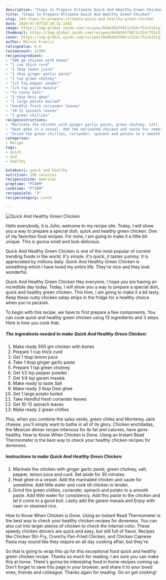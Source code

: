 ```yaml
---
description: "Steps to Prepare Ultimate Quick And Healthy Green Chicken"
title: "Steps to Prepare Ultimate Quick And Healthy Green Chicken"
slug: 244-steps-to-prepare-ultimate-quick-and-healthy-green-chicken
date: 2020-07-07T18:38:32.149Z
image: https://img-global.cpcdn.com/recipes/044b565f0011c524/751x532cq70/quick-and-healthy-green-chicken-recipe-main-photo.jpg
thumbnail: https://img-global.cpcdn.com/recipes/044b565f0011c524/751x532cq70/quick-and-healthy-green-chicken-recipe-main-photo.jpg
cover: https://img-global.cpcdn.com/recipes/044b565f0011c524/751x532cq70/quick-and-healthy-green-chicken-recipe-main-photo.jpg
author: Melvin Francis
ratingvalue: 4.6
reviewcount: 13309
recipeingredient:
- "500 gm chicken with bones"
- "1 cup thick curd"
- "1 tbsp lemon juice"
- "1 tbsp ginger garlic paste"
- "1 tsp green chutney"
- "1/2 tsp pepper powder"
- "1/4 tsp garam masala"
- "to taste Salt"
- "3 tbsp Desi ghee"
- "1 large potato boiled"
- "Handful fresh coriander leaves"
- "10-12 spinach leaves"
- "2 green chillies"
recipeinstructions:
- "Marinate the chicken with ginger garlic paste, green chutney, salt, pepper, lemon juice and curd. Set aside for 30 minutes."
- "Heat ghee in a vessel. Add the marinated chicken and saute for sometime. Add little water and cook till chicken is tender."
- "Grind the green chillies, coriander, spinach and potato to a smooth paste. Add little water for consistency. Add this paste to the chicken and let it come to a good boil. Lastly add the garam masala and Enjoy with naan or steamed rice."
categories:
- Recipe
tags:
- quick
- and
- healthy

katakunci: quick and healthy 
nutrition: 299 calories
recipecuisine: American
preptime: "PT40M"
cooktime: "PT38M"
recipeyield: "3"
recipecategory: Lunch

---
```



![Quick And Healthy Green Chicken](https://img-global.cpcdn.com/recipes/044b565f0011c524/751x532cq70/quick-and-healthy-green-chicken-recipe-main-photo.jpg)

Hello everybody, it is John, welcome to my recipe site. Today, I will show you a way to prepare a special dish, quick and healthy green chicken. One of my favorites food recipes. For mine, I am going to make it a little bit unique. This is gonna smell and look delicious.

Quick And Healthy Green Chicken is one of the most popular of current trending foods in the world. It's simple, it's quick, it tastes yummy. It is appreciated by millions daily. Quick And Healthy Green Chicken is something which I have loved my entire life. They're nice and they look wonderful.

Quick And Healthy Green Chicken Hey everyone, I hope you are having an incredible day today. Today, I will show you a way to prepare a special dish, quick and healthy green chicken. This time, I am going to make it a bit tasty. Keep these nutty chicken satay strips in the fridge for a healthy choice when you&#39;re peckish.


To begin with this recipe, we have to first prepare a few components. You can cook quick and healthy green chicken using 13 ingredients and 3 steps. Here is how you cook that.

<!--inarticleads1-->

##### The ingredients needed to make Quick And Healthy Green Chicken:

1. Make ready 500 gm chicken with bones
1. Prepare 1 cup thick curd
1. Get 1 tbsp lemon juice
1. Take 1 tbsp ginger garlic paste
1. Prepare 1 tsp green chutney
1. Get 1/2 tsp pepper powder
1. Get 1/4 tsp garam masala
1. Make ready to taste Salt
1. Make ready 3 tbsp Desi ghee
1. Get 1 large potato boiled
1. Take Handful fresh coriander leaves
1. Get 10-12 spinach leaves
1. Make ready 2 green chillies


Plus, when you combine the salsa verde, green chiles and Monterey Jack cheese, you&#39;ll simply want to bathe in all of its glory. Chicken enchiladas, the Mexican dinner recipe infamous for its fat and calories, have gone healthy. How to Know When Chicken is Done. Using an Instant Read Thermometer is the best way to check your healthy chicken recipes for doneness. 

<!--inarticleads2-->

##### Instructions to make Quick And Healthy Green Chicken:

1. Marinate the chicken with ginger garlic paste, green chutney, salt, pepper, lemon juice and curd. Set aside for 30 minutes.
1. Heat ghee in a vessel. Add the marinated chicken and saute for sometime. Add little water and cook till chicken is tender.
1. Grind the green chillies, coriander, spinach and potato to a smooth paste. Add little water for consistency. Add this paste to the chicken and let it come to a good boil. Lastly add the garam masala and Enjoy with naan or steamed rice.


How to Know When Chicken is Done. Using an Instant Read Thermometer is the best way to check your healthy chicken recipes for doneness. You can also cut into larger pieces of chicken to check the internal color. These speedy chicken dinners are quick and easy, but still full of flavor. Recipes like Chicken Stir-Fry, Crunchy Pan-Fried Chicken, and Chicken Caprese Pasta may sound like they require an all day cooking affair, but they&#39;re. 

So that is going to wrap this up for this exceptional food quick and healthy green chicken recipe. Thanks so much for reading. I am sure you can make this at home. There's gonna be interesting food in home recipes coming up. Don't forget to save this page in your browser, and share it to your loved ones, friends and colleague. Thanks again for reading. Go on get cooking!
